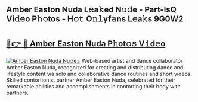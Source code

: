 ## Amber Easton Nuda L𝚎a𝚔ed N𝚞𝚍e - Part-IsQ Vi𝚍𝚎o P𝚑𝚘tos - H𝚘𝚝 O𝚗𝚕yf𝚊ns L𝚎a𝚔s 9G0W2

# <h2><a href="http://kf5k2z.oniu.top/?m=Amber+Easton+Nuda">🔗👉 🔴 Amber Easton Nuda P𝚑ot𝚘𝚜 V𝚒d𝚎o</a></h2>

[![Amber Easton Nuda Nu𝚍e𝚜](https://i.imgur.com/0qMVB7G.gif)](http://kf5k2z.oniu.top/?m=Amber+Easton+Nuda)
Web-based artist and dance collaborator Amber Easton Nuda, recognized for creating and distributing dance and lifestyle content via solo and collaborative dance routines and short videos. Skilled contortionist partner Amber Easton Nuda, celebrated for their remarkable abilities and accomplishments in contorting their body with partners.  
